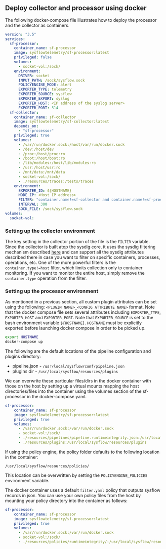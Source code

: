 ## Deploy collector and processor using docker

The following docker-compose file illustrates how to deploy the processor and the collector as containers.

```yaml
version: "3.5"
services:
  sf-processor:
    container_name: sf-processor
    image: sysflowtelemetry/sf-processor:latest
    privileged: false
    volumes:
      - socket-vol:/sock/
    environment:
      DRIVER: socket
      INPUT_PATH: /sock/sysflow.sock
      POLICYENGINE_MODE: alert
      EXPORTER_TYPE: telemetry
      EXPORTER_SOURCE: sysflow
      EXPORTER_EXPORT: syslog
      EXPORTER_HOST: <IP address of the syslog server>
      EXPORTER_PORT: 514
  sf-collector:
    container_name: sf-collector
    image: sysflowtelemetry/sf-collector:latest
    depends_on:
      - "sf-processor"
    privileged: true
    volumes:
      - /var/run/docker.sock:/host/var/run/docker.sock 
      - /dev:/host/dev 
      - /proc:/host/proc:ro 
      - /boot:/host/boot:ro 
      - /lib/modules:/host/lib/modules:ro 
      - /usr:/host/usr:ro
      - /mnt/data:/mnt/data
      - socket-vol:/sock/
      - ./resources/traces:/tests/traces
    environment:
      EXPORTER_ID: ${HOSTNAME}
      NODE_IP: <Host IP address>
      FILTER: "container.name!=sf-collector and container.name!=sf-processor" 
      INTERVAL: 300 
      SOCK_FILE: /sock/sysflow.sock
volumes:
  socket-vol:
```  

### Setting up the collector environment

The key setting in the collector portion of the file is the `FILTER` variable.  Since the collector is built atop the sysdig core, it uses the sysdig filtering mechanism described [here](https://github.com/draios/sysdig/wiki/Sysdig-User-Guide#user-content-filtering) and can support all the sysdig attributes described there in case you want to filter on specific containers, processes, operations, etc.  One of the more powerful filters is the `container.type!=host` filter, which limits collection only to container monitoring.  If you want to monitor the entire host, simply remove the `container.type` operation from the filter.

### Setting up the processor environment

As mentioned in a previous section, all custom plugin attributes can be set using the following: `<PLUGIN NAME>_<CONFIG ATTRIBUTE NAME>` format.  Note that the docker compose file sets several attributes including `EXPORTER_TYPE`, `EXPORTER_HOST` and `EXPORTER_PORT`. Note that `EXPORTER_SOURCE` is set to the bash environment variable `${HOSTNAME}`.  `HOSTNAME` must be explicitly exported before launching docker compose in order to be picked up. 

```bash
export HOSTNAME
docker-compose up
```

The following are the default locations of the pipeline configuration and plugins directory:

- pipeline.json -  `/usr/local/sysflow/conf/pipeline.json`
- plugins dir - `/usr/local/sysflow/resources/plugins`

We can overwrite these particular files/dirs in the docker container with those on the host by setting up a virtual mounts mapping the host directories/files into the container using the volumes section of the sf-processor in the docker-compose.yaml.

```yaml
sf-processor:
    container_name: sf-processor
    image: sysflowtelemetry/sf-processor:latest
    privileged: true
    volumes:
      - /var/run/docker.sock:/var/run/docker.sock
      - socket-vol:/sock/
      - ./resources/pipelines/pipeline.runtimeintegrity.json:/usr/local/sysflow/conf/pipeline.json
      - ./resources/plugins:/usr/local/sysflow/resources/plugins
```

If using the policy engine, the policy folder defaults to the following location in the container:

`/usr/local/sysflow/resources/policies/`

This location can be overwritten by setting the  `POLICYENGINE_POLICIES` environment variable.

The docker container uses a default `filter.yaml` policy that outputs sysflow records in json.  You can use your own policy files from the host by mounting your policy directory into the container as follows:

```yaml
sf-processor:
    container_name: sf-processor
    image: sysflowtelemetry/sf-processor:latest
    privileged: true
    volumes:
      - /var/run/docker.sock:/var/run/docker.sock
      - socket-vol:/sock/
      - ./resources/policies/runtimeintegrity/:/usr/local/sysflow/resources/policies/
```
